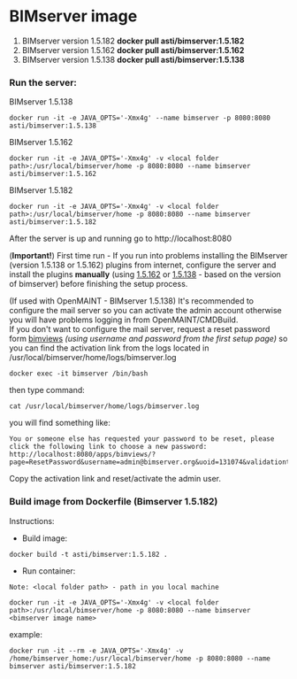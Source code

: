 # BIMserver image

1. BIMserver version 1.5.182 <b>docker pull asti/bimserver:1.5.182</b>
2. BIMserver version 1.5.162 <b>docker pull asti/bimserver:1.5.162</b>
3. BIMserver version 1.5.138 <b>docker pull asti/bimserver:1.5.138</b>

### Run the server:

BIMserver 1.5.138
```
docker run -it -e JAVA_OPTS='-Xmx4g' --name bimserver -p 8080:8080 asti/bimserver:1.5.138
```
BIMserver 1.5.162
```
docker run -it -e JAVA_OPTS='-Xmx4g' -v <local folder path>:/usr/local/bimserver/home -p 8080:8080 --name bimserver asti/bimserver:1.5.162
```
BIMserver 1.5.182
```
docker run -it -e JAVA_OPTS='-Xmx4g' -v <local folder path>:/usr/local/bimserver/home -p 8080:8080 --name bimserver asti/bimserver:1.5.182
```


After the server is up and running go to http://localhost:8080

(<b>Important!</b>)
First time run - If you run into problems installing the BIMserver (version 1.5.138 or 1.5.162) plugins from internet, configure the server and install the plugins  <b>manually</b> (using <a href="https://raw.githubusercontent.com/astmnk/docker-bimserver/e0d84c3f95527ee92c5c5554a5b7dd34a2d5a208/bimserver_1.5.162_plugins.zip">1.5.162</a> or <a href="https://raw.githubusercontent.com/astmnk/docker-bimserver/e0d84c3f95527ee92c5c5554a5b7dd34a2d5a208/bimserver_1.5.138_plugins.zip">1.5.138</a> - based on the version of bimserver) before finishing the setup process.</br>

(If used with OpenMAINT - BIMserver 1.5.138) It's recommended to configure the mail server so you can activate the admin account otherwise you will have problems logging in from OpenMAINT/CMDBuild.</br>
If you don't want to configure the mail server, request a reset password form <a href='http://localhost:8080/apps/bimviews/'>bimviews</a> <i>(using username and password from the first setup page)</i> so you can find the activation link from the logs located in /usr/local/bimserver/home/logs/bimserver.log

```
docker exec -it bimserver /bin/bash
```

then type command:
```
cat /usr/local/bimserver/home/logs/bimserver.log
```

you will find something like: </br>
```
You or someone else has requested your password to be reset, please click the following link to choose a new password: http://localhost:8080/apps/bimviews/?page=ResetPassword&username=admin@bimserver.org&uoid=131074&validationtoken=54C3D15EDEAA5FAA9AEC13210BE5E7F5
```

Copy the activation link and reset/activate the admin user.

### Build image from Dockerfile (Bimserver 1.5.182)
Instructions:
- Build image:
```
docker build -t asti/bimserver:1.5.182 .
```

- Run container:
```
Note: <local folder path> - path in you local machine
```

```
docker run -it -e JAVA_OPTS='-Xmx4g' -v <local folder path>:/usr/local/bimserver/home -p 8080:8080 --name bimserver <bimserver image name>
```
example:
```
docker run -it --rm -e JAVA_OPTS='-Xmx4g' -v /home/bimserver_home:/usr/local/bimserver/home -p 8080:8080 --name bimserver asti/bimserver:1.5.182
```

